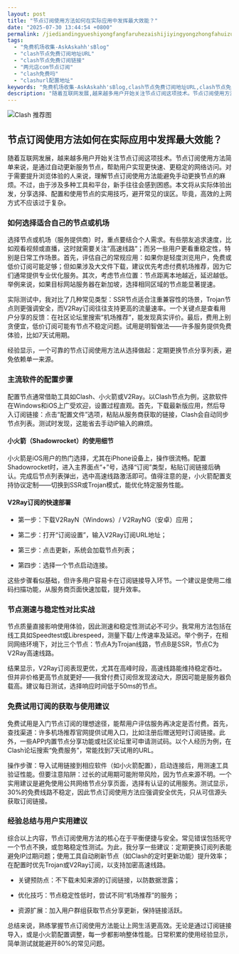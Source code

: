 ```yaml
---
layout: post
title: "节点订阅使用方法如何在实际应用中发挥最大效能？"
date: "2025-07-30 13:44:54 +0800"
permalink: /jiediandingyueshiyongfangfaruhezaishijiyingyongzhongfahuizuidaxiaoneng/
tags:
  - "免费机场收集-AskAskahh'sBlog"
  - "clash节点免费订阅地址URL"
  - "clash节点免费订阅链接"
  - "两元店com节点订阅"
  - "clash免费吗"
  - "clashurl配置地址"
keywords: "免费机场收集-AskAskahh'sBlog,clash节点免费订阅地址URL,clash节点免费订阅链接,两元店com节点订阅,clash免费吗,clashurl配置地址"
description: "随着互联网发展,越来越多用户开始关注节点订阅这项技术。节点订阅使用方法简单来说,是通过自动更新服务节点,帮助用户实现更快速、更稳定的网络访问。对于需要提升浏览体验的人来说,理解节点订阅使用方法能避免手动更换节点的麻烦。不过,由于涉及多种工具和平台,新手往往会感到困惑。本文将从实际体验出发,分享选择、配置和使用节点的实用技巧,避开常见的误区。毕竟,高效的上网方式不应该过于复杂。"
---
```




![Clash 推荐图](https://clashjd.github.io/assets/img/tiktok机场推荐.png)

## 节点订阅使用方法如何在实际应用中发挥最大效能？

随着互联网发展，越来越多用户开始关注节点订阅这项技术。节点订阅使用方法简单来说，是通过自动更新服务节点，帮助用户实现更快速、更稳定的网络访问。对于需要提升浏览体验的人来说，理解节点订阅使用方法能避免手动更换节点的麻烦。不过，由于涉及多种工具和平台，新手往往会感到困惑。本文将从实际体验出发，分享选择、配置和使用节点的实用技巧，避开常见的误区。毕竟，高效的上网方式不应该过于复杂。

### 如何选择适合自己的节点或机场

选择节点或机场（服务提供商）时，重点要结合个人需求。有些朋友追求速度，比如观看视频或直播，这时就需要关注“高速线路”；而另一些用户更看重稳定性，特别是日常工作场景。首先，评估自己的常规应用：如果你是轻度浏览用户，免费或低价订阅可能足够；但如果涉及大文件下载，建议优先考虑付费机场推荐，因为它们通常提供专业优化服务。其次，考虑节点位置：节点距离本地越近，延迟越低。举例来说，如果目标网站服务器在新加坡，选择相同区域的节点能显著提速。

实际测试中，我对比了几种常见类型：SSR节点适合注重兼容性的场景，Trojan节点则更强调安全，而V2Ray订阅往往支持更高的流量速率。一个关键点是查看用户分享的反馈：在社区论坛里搜索“机场推荐”，能发现真实评价。最后，费用上别贪便宜，低价订阅可能有节点不稳定问题。试用是明智做法——许多服务提供免费体验，比如7天试用期。

经验显示，一个可靠的节点订阅使用方法从选择做起：定期更换节点分享列表，避免依赖单一来源。

### 主流软件的配置步骤

配置节点通常借助工具如Clash、小火箭或V2Ray。以Clash节点为例，这款软件在Windows和iOS上广受欢迎，设置过程直观。首先，下载最新版应用，然后导入订阅链接：点击“配置文件”选项，粘贴从服务商获取的链接，Clash会自动同步节点列表。测试时发现，这能省去手动IP输入的麻烦。

#### 小火箭（Shadowrocket）的使用细节

小火箭是iOS用户的热门选择，尤其在iPhone设备上，操作很流畅。配置Shadowrocket时，进入主界面点“+”号，选择“订阅”类型，粘贴订阅链接后确认。完成后节点列表弹出，选中高速线路激活即可。值得注意的是，小火箭配置支持协议定制——切换到SSR或Trojan模式，能优化特定服务性能。

#### V2Ray订阅的快速部署

- 第一步：下载V2RayN（Windows）/ V2RayNG（安卓）应用；

- 第二步：打开“订阅设置”，输入V2Ray订阅URL地址；

- 第三步：点击更新，系统会加载节点列表；

- 第四步：选择一个节点启动连接。

这些步骤看似基础，但许多用户容易卡在订阅链接导入环节。一个建议是使用二维码扫描功能，从服务商页面快速加载，提升效率。

### 节点测速与稳定性对比实战

节点质量直接影响使用体验，因此测速和稳定性测试必不可少。我常用方法包括在线工具如Speedtest或Librespeed，测量下载/上传速率及延迟。举个例子，在相同网络环境下，对比三个节点：节点A为Trojan线路，节点B是SSR，节点C为V2Ray高速线路。

结果显示，V2Ray订阅表现更优，尤其在高峰时段，高速线路能维持稳定吞吐。但并非价格更高节点就更好——我曾付费订阅但发现波动大，原因可能是服务器负载高。建议每日测试，选择响应时间低于50ms的节点。

### 免费试用订阅的获取与使用建议

免费试用是入门节点订阅的理想途径，能帮用户评估服务再决定是否付费。首先，查找渠道：许多机场推荐官网提供试用入口，比如注册后赠送短时订阅链接。此外，一些APP内置节点分享功能或社区论坛里可申请测试码。以个人经历为例，在Clash论坛搜索“免费服务”，常能找到7天试用的URL。

操作步骤：导入试用链接到相应软件（如小火箭配置），启动连接后，用测速工具验证性能。但要注意陷阱：过长的试用期可能附带风险，因为节点来源不明。一个实用建议是避免使用公共网络节点分享页面，选择有认证的试用服务。测试显示，30%的免费线路不稳定，因此节点订阅使用方法应强调安全优先，只从可信源头获取订阅链接。

### 经验总结与用户实用建议

综合以上内容，节点订阅使用方法的核心在于平衡便捷与安全。常见错误包括死守一个节点不换，或忽略稳定性测试。为此，我分享一些建议：定期更换订阅列表能避免IP过期问题；使用工具自动刷新节点（如Clash的定时更新功能）提升效率；在配置时优先Trojan或V2Ray订阅，以支持加密高速线路。

- 关键预防点：不下载未知来源的订阅链接，以防数据泄露；

- 优化技巧：节点稳定性低时，尝试不同“机场推荐”的服务；

- 资源扩展：加入用户群组获取节点分享更新，保持链接活跃。

总结来说，熟练掌握节点订阅使用方法能让上网生活更高效。无论是通过订阅链接导入，或是小火箭配置调整，每一步都影响整体性能。日常积累的使用经验显示，简单测试就能避开80%的常见问题。
